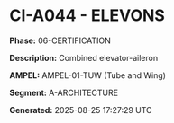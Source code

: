 # CI-A044 - ELEVONS

**Phase:** 06-CERTIFICATION

**Description:** Combined elevator-aileron

**AMPEL:** AMPEL-01-TUW (Tube and Wing)

**Segment:** A-ARCHITECTURE

**Generated:** 2025-08-25 17:27:29 UTC
